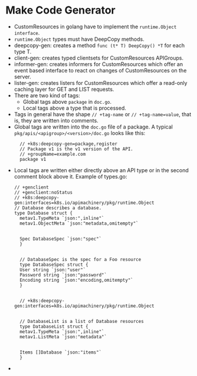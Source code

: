 # Make Code Generator

- CustomResources in golang have to implement the ```runtime.Object interface```.
- ```runtime.Object``` types must have DeepCopy methods.
- deepcopy-gen: creates a method ```func (t* T) DeepCopy() *T``` for each type T.
- client-gen: creates typed clientsets for CustomResources APIGroups.
- informer-gen: creates informers for CustomResources which offer an event based interface to react on
  changes of CustomResources on the server.
- lister-gen: creates listers for CustomResources which offer a read-only caching layer for GET and 
  LIST requests.
- There are two kind of tags:
  - Global tags above ```package``` in ```doc.go```.
  - Local tags above a type that is processed.
- Tags in general have the shape ```// +tag-name``` or ```// +tag-name=value```, that is, they are written into comments.
- Global tags are written into the ```doc.go``` file of a package. A typical ```pkg/apis/<apigroup>/<version>/doc.go```
  looks like this:
  ```
    // +k8s:deepcopy-gen=package,register
    // Package v1 is the v1 version of the API.
    // +groupName=example.com
    package v1
  ```
- Local tags are written either directly above an API type or in the second comment block above it. Example of types.go:
  ```
  // +genclient
  // +genclient:noStatus
  // +k8s:deepcopy-gen:interfaces=k8s.io/apimachinery/pkg/runtime.Object
  // Database describes a database.
  type Database struct {
    metav1.TypeMeta `json:",inline"`
    metav1.ObjectMeta `json:"metadata,omitempty"`
    
    
    Spec DatabaseSpec `json:"spec"`
    }
    
    
    // DatabaseSpec is the spec for a Foo resource
    type DatabaseSpec struct {
    User string `json:"user"`
    Password string `json:"password"`
    Encoding string `json:"encoding,omitempty"`
    }
    
    
    // +k8s:deepcopy-gen:interfaces=k8s.io/apimachinery/pkg/runtime.Object
    
    
    // DatabaseList is a list of Database resources
    type DatabaseList struct {
    metav1.TypeMeta `json:",inline"`
    metav1.ListMeta `json:"metadata"`
    
    
    Items []Database `json:"items"`
    }
  ```
- 